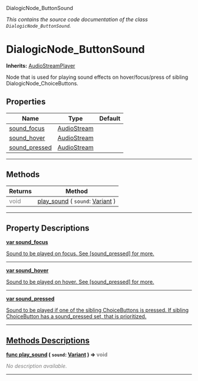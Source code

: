
<div class="header-banner purple">
<div class="header-label purple">DialogicNode_ButtonSound</div>
</div>

*This contains the source code documentation of the class `DialogicNode_ButtonSound`.*
        
# DialogicNode_ButtonSound
**Inherits:** [AudioStreamPlayer](https://docs.godotengine.org/en/latest/classes/class_audiostreamplayer.html#class-audiostreamplayer)

Node that is used for playing sound effects on hover/focus/press of sibling DialogicNode_ChoiceButtons.
## Properties
Name | Type | Default 
--- | --- | --- 
[<span class="hljs-title">sound_focus</span>](#property-sound_focus) | [AudioStream](https://docs.godotengine.org/en/latest/classes/class_audiostream.html#class-audiostream) |   
[<span class="hljs-title">sound_hover</span>](#property-sound_hover) | [AudioStream](https://docs.godotengine.org/en/latest/classes/class_audiostream.html#class-audiostream) |   
[<span class="hljs-title">sound_pressed</span>](#property-sound_pressed) | [AudioStream](https://docs.godotengine.org/en/latest/classes/class_audiostream.html#class-audiostream) |   
--- 

## Methods
Returns | Method 
--- | --- 
<span style = "color: gray">void</span> | [<span class="hljs-title">play_sound</span>](#property-play_sound) ( `sound`: [Variant](https://docs.godotengine.org/en/latest/classes/class_variant.html#class-variant) ) 
--- 
## Property Descriptions



<a class="header" id="property-sound_focus" href="#property-sound_focus">**<span class="hljs-attribute">var</span> <span class="hljs-title">sound_focus</span>** 



Sound to be played on focus. See [sound_pressed] for more.

---



<a class="header" id="property-sound_hover" href="#property-sound_hover">**<span class="hljs-attribute">var</span> <span class="hljs-title">sound_hover</span>** 



Sound to be played on hover. See [sound_pressed] for more.

---



<a class="header" id="property-sound_pressed" href="#property-sound_pressed">**<span class="hljs-attribute">var</span> <span class="hljs-title">sound_pressed</span>** 



Sound to be played if one of the sibling ChoiceButtons is pressed. If sibling ChoiceButton has a sound_pressed set, that is prioritized.

---

## Methods Descriptions



<a class="header" id="method-play_sound" href="#method-play_sound">**<span class="hljs-attribute">func</span> [<span class="hljs-title">play_sound</span>](#property-play_sound) ( `sound`: [Variant](https://docs.godotengine.org/en/latest/classes/class_variant.html#class-variant) )</a>  ⇒ <span style = "color: gray">void</span>** 



 <span style = "color: gray">*No description available.*</span> 

---

